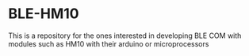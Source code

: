 # BLE-HM10
This is a repository for the ones interested in developing BLE COM with modules such as HM10 with their arduino or microprocessors
